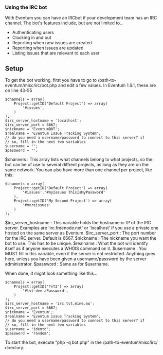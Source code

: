 ### Using the IRC bot

With Eventum you can have an IRCbot if your development team has an IRC channel. The bot's features include, but are not limited to...

-   Authenticating users
-   Clocking in and out
-   Reporting when new issues are created
-   Reporting when issues are updated
-   Listing issues that are relevant to each user

Setup
-----

To get the bot working, first you have to go to /path-to-eventum/misc/irc/bot.php and edit a few values. In Eventum 1.6.1, these are on line 43-55

    $channels = array(
        Project::getID('Default Project') => array(
            '#issues',
        )
    );
    $irc_server_hostname = 'localhost';
    $irc_server_port = 6667;
    $nickname = 'EventumBOT';
    $realname = 'Eventum Issue Tracking System';
    // do you need a username/password to connect to this server? if
    // so, fill in the next two variables
    $username = '';
    $password = '';

\$channels : This array lists what channels belong to what projects, so the bot can be of use to several diffrent projects, as long as they are on the same network. You can also have more than one channel per project, like this:

<!-- -->

    $channels = array(
        Project::getID('Default Project') => array(
            '#issues','#myIssues ThisIsMyPassword'
        ),
        Project::getID('My Second Project') => array(
            '#moreissues'
        )
    );

\$irc_server_hostname : This variable holds the hostname or IP of the IRC server. Examples are 'irc.freenode.net' or 'localhost' if you use a private one hosted on the same server as Eventum.
\$irc_server_port : The port number for the IRC server. Default is 6667.
\$nickname : The nickname you want the bot to use. This has to be unique.
\$realname : What the bot will identify itself as if anyone executes a WHOIS command on it.
\$username : You MUST fill in this variable, even if the server is not restricted. Anything goes here, unless you have been given a username/password by the server administrator.
\$password : Same as for \$username.

When done, it might look something like this...

    $channels = array(
        Project::getID('TvT2') => array(
            '#tvt-dev aPassword',
        )
    );
    $irc_server_hostname = 'irc.tvt.mine.nu';
    $irc_server_port = 6667;
    $nickname = 'Eventum';
    $realname = 'Eventum Issue Tracking System';
    // do you need a username/password to connect to this server? if
    // so, fill in the next two variables
    $username = 'identd';
    $password = 'random';

To start the bot, execute "php -q bot.php" in the /path-to-eventum/misc/irc/ directory.